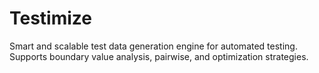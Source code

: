 # Testimize
Smart and scalable test data generation engine for automated testing. Supports boundary value analysis, pairwise, and optimization strategies.
